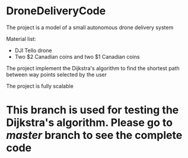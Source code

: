 # DroneDeliveryCode
The project is a model of a small autonomous drone delivery system

Material list:
  - DJI Tello drone
  - Two $2 Canadian coins and two $1 Canadian coins

The project implement the Dijkstra's algorithm to find the shortest path between way points selected by the user

The project is fully scalable

# This branch is used for testing the Dijkstra's algorithm. Please go to _master_ branch to see the complete code
